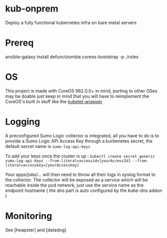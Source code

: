 # kub-onprem

Deploy a fully functional kubernetes infra on bare metal servers
# Prereq

ansible-galaxy install defunctzombie.coreos-bootstrap -p ./roles


# OS
This project is made with CoreOS 962.0.0+ in mind, porting to other OSes
may be doable just keep in mind that you will have to reimplement the
CoreOS's built in stuff like the [kubelet-wrapper](https://coreos.com/kubernetes/docs/latest/kubelet-wrapper.html)

# Logging
A preconfigured Sumo Logic collector is integrated, all you have to do is
to provide a Sumo Logic API Access Key through a kurbenetes secret, the
default secret name is ```sumo-log-api-keys```

To add your keys once the cluster is up :
`kubectl create secret generic sumo-log-api-keys --from-literal=accessid=[yourAccessId] --from-literal=accesskey=[yourAccesskey]`

Your apps/jobs/... will then need to throw all their logs in syslog format
to the collector. The collector will be exposed as a service which will be
reachable inside the pod network, just use the service name as the endpoint
hostname ( the dns part is auto configured by the kube-dns addon )

# Monitoring
See [heapster] and [datadog]


